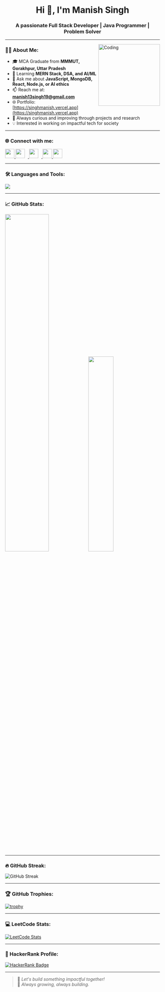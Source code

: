 <h1 align="center">Hi 👋, I'm Manish Singh</h1>
<h3 align="center">A passionate Full Stack Developer | Java Programmer | Problem Solver</h3>

---

<img align="right" alt="Coding" width="200" src="https://user-images.githubusercontent.com/74038190/216644497-1951db19-8f3d-4e44-ac08-8e9d7e0d94a7.gif"/>

### 👨‍💻 About Me:
- 🎓 MCA Graduate from **MMMUT, Gorakhpur, Uttar Pradesh**
- 🧠 Learning **MERN Stack, DSA, and AI/ML**
- 💬 Ask me about **JavaScript, MongoDB, React, Node.js, or AI ethics**
- 📫 Reach me at: **manish13singh19@gmail.com**
- 🌐 Portfolio: [https://singhmanish.vercel.app](https://singhmanish.vercel.app)
- 🌱 Always curious and improving through projects and research
- 💡 Interested in working on impactful tech for society

---

### 🌐 Connect with me:
<p align="left">
  <a href="https://linkedin.com/in/singhmanish07" target="_blank">
    <img src="https://skillicons.dev/icons?i=linkedin" height="30" />
  </a>
  <a href="https://leetcode.com/singhmanish07" target="_blank">
    <img src="https://upload.wikimedia.org/wikipedia/commons/1/19/LeetCode_logo_black.png" height="30" style="margin-right: 10px;" />
  </a>
  <a href="https://www.hackerrank.com/singhmanish07" target="_blank">
    <img src="https://upload.wikimedia.org/wikipedia/commons/6/65/HackerRank_logo.png" height="30" style="margin-right: 10px;" />
  </a>
  <a href="https://instagram.com/singhmanish07" target="_blank">
    <img src="https://skillicons.dev/icons?i=instagram" height="30" />
  </a>
  <a href="https://twitter.com/singhmanish07" target="_blank">
    <img src="https://skillicons.dev/icons?i=twitter" height="30" />
  </a>
</p>

---

### 🛠️ Languages and Tools:
<p align="left">
  <img src="https://skillicons.dev/icons?i=java,js,react,nodejs,express,mongodb,tailwind,bootstrap,html,git,github,vercel,vscode,intellijidea" />
</p>

---

### 📈 GitHub Stats:

<p align="left">
  <img src="https://github-readme-stats.vercel.app/api?username=singhmanish07&show_icons=true&theme=tokyonight" width="53%" />
  <img src="https://github-readme-stats.vercel.app/api/top-langs/?username=singhmanish07&layout=compact&theme=tokyonight" width="40.3%" />
</p>

---

### 🔥 GitHub Streak:
<img src="https://streak-stats.demolab.com?user=singhmanish07&theme=tokyonight&hide_border=false" alt="GitHub Streak" />

---

### 🏆 GitHub Trophies:
[![trophy](https://github-profile-trophy.vercel.app/?username=singhmanish07&theme=onedark)](https://github.com/singhmanish07/github-profile-trophy)

---

### 💻 LeetCode Stats:
[![LeetCode Stats](https://leetcard.jacoblin.cool/singhmanish07?ext=contest&theme=dark)](https://leetcode.com/singhmanish07/)

---

### 🧠 HackerRank Profile:
[![HackerRank Badge](https://img.shields.io/badge/HackerRank-2EC866?style=for-the-badge&logo=HackerRank&logoColor=white)](https://www.hackerrank.com/singhmanish07)

---

> 🚀 *Let's build something impactful together!*  
> 🌱 *Always growing, always building.*
